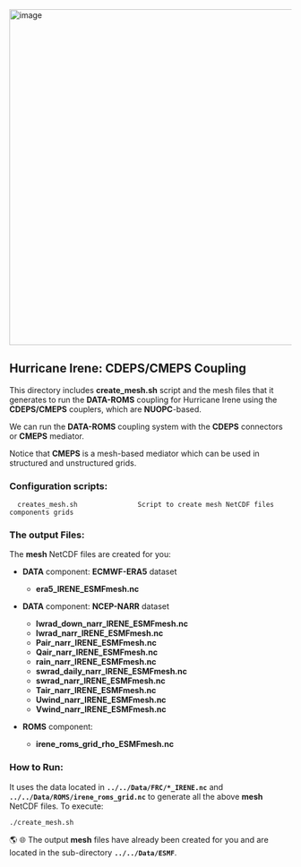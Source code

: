 <img width="600" alt="image" src="https://github.com/myroms/roms_test/assets/23062912/ad6a7ef1-1fed-4b2e-96b9-9c53615b9333">

## Hurricane Irene: CDEPS/CMEPS Coupling

This directory includes **create_mesh.sh** script and the mesh files that
it generates to run the **DATA-ROMS** coupling for Hurricane Irene using
the **CDEPS/CMEPS** couplers, which are **NUOPC**-based.

We can run the **DATA-ROMS** coupling system with the **CDEPS** connectors
or **CMEPS** mediator.

Notice that **CMEPS** is a mesh-based mediator which can be used in
structured and unstructured grids.

### Configuration scripts:

```
  creates_mesh.sh               Script to create mesh NetCDF files components grids
```

### The output Files:

The **mesh** NetCDF files are created for you:

- **DATA** component: **ECMWF-ERA5** dataset
  
  - **era5_IRENE_ESMFmesh.nc**

- **DATA** component: **NCEP-NARR** dataset

  - **lwrad_down_narr_IRENE_ESMFmesh.nc**
  - **lwrad_narr_IRENE_ESMFmesh.nc**
  - **Pair_narr_IRENE_ESMFmesh.nc**
  - **Qair_narr_IRENE_ESMFmesh.nc**
  - **rain_narr_IRENE_ESMFmesh.nc**
  - **swrad_daily_narr_IRENE_ESMFmesh.nc**
  - **swrad_narr_IRENE_ESMFmesh.nc**
  - **Tair_narr_IRENE_ESMFmesh.nc**
  - **Uwind_narr_IRENE_ESMFmesh.nc**
  - **Vwind_narr_IRENE_ESMFmesh.nc**
  
- **ROMS** component:
  
  - **irene_roms_grid_rho_ESMFmesh.nc**

### How to Run:

It uses the data located in **`../../Data/FRC/*_IRENE.nc`** and
**`../../Data/ROMS/irene_roms_grid.nc`** to generate all the above
**mesh** NetCDF files. To execute:
```
./create_mesh.sh
```
:earth_americas: :globe_with_meridians: The output **mesh** files have already been created
for you and are located in the sub-directory **`../../Data/ESMF`**.
